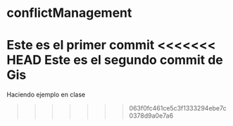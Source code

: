 # conflictManagement

Este es el primer commit
<<<<<<< HEAD
Este es el segundo commit de Gis
=======

Haciendo ejemplo en clase
>>>>>>> 063f0fc461ce5c3f1333294ebe7c0378d9a0e7a6
